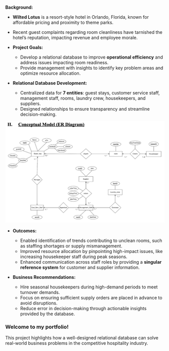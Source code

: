 **Background:**  
  - **Wilted Lotus** is a resort-style hotel in Orlando, Florida, known for affordable pricing and proximity to theme parks.  
  - Recent guest complaints regarding room cleanliness have tarnished the hotel’s reputation, impacting revenue and employee morale.  

- **Project Goals:**  
  - Develop a relational database to improve **operational efficiency** and address issues impacting room readiness.  
  - Provide management with insights to identify key problem areas and optimize resource allocation.  

- **Relational Database Development:**  
  - Centralized data for **7 entities**: guest stays, customer service staff, management staff, rooms, laundry crew, housekeepers, and suppliers.  
  - Designed relationships to ensure transparency and streamline decision-making.
 
![Conceptual Model ER Diagram](Conceptual%20Model%20ER%20Diagram.png)


- **Outcomes:**  
  - Enabled identification of trends contributing to unclean rooms, such as staffing shortages or supply mismanagement.  
  - Improved resource allocation by pinpointing high-impact issues, like increasing housekeeper staff during peak seasons.  
  - Enhanced communication across staff roles by providing a **singular reference system** for customer and supplier information.  

- **Business Recommendations:**  
  - Hire seasonal housekeepers during high-demand periods to meet turnover demands.  
  - Focus on ensuring sufficient supply orders are placed in advance to avoid disruptions.  
  - Reduce error in decision-making through actionable insights provided by the database.  

### Welcome to my portfolio!  
This project highlights how a well-designed relational database can solve real-world business problems in the competitive hospitality industry.  
